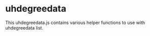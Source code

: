 # uhdegreedata
This uhdegreedata.js contains various helper functions to use with uhdegreedata list.
